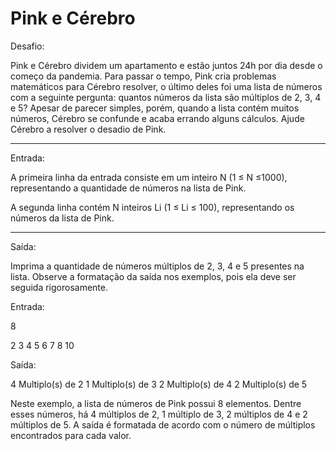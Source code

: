 
# Pink e Cérebro

Desafio:

Pink e Cérebro dividem um apartamento e estão juntos
24h por dia desde o começo da pandemia. Para passar o tempo,
Pink cria problemas matemáticos para Cérebro resolver, o
último deles foi uma lista de números com a seguinte pergunta:
quantos números da lista são múltiplos de 2, 3, 4 e 5?
Apesar de parecer simples, porém, quando a lista contém muitos
números, Cérebro se confunde e acaba errando alguns cálculos.
Ajude Cérebro a resolver o desadio de Pink.

---

Entrada:

A primeira linha da entrada consiste em um inteiro N (1 ≤ N ≤1000),
representando a quantidade de números na lista de Pink.

A segunda linha contém N inteiros Li (1 ≤ Li ≤ 100), representando
os números da lista de Pink.

---

Saída:

Imprima a quantidade de números múltiplos de 2, 3, 4 e 5 presentes
na lista. Observe a formatação da saída nos exemplos, pois ela deve
ser seguida rigorosamente.


Entrada:

8

2 3 4 5 6 7 8 10


Saída:

4 Multiplo(s) de 2
1 Multiplo(s) de 3
2 Multiplo(s) de 4
2 Multiplo(s) de 5

Neste exemplo, a lista de números de Pink possui 8 elementos. Dentre esses números,
há 4 múltiplos de 2, 1 múltiplo de 3, 2 múltiplos de 4 e 2 múltiplos de 5. A saída é formatada de acordo com o número de múltiplos 
encontrados para cada valor.
